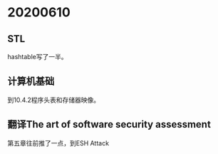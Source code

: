 # 20200610

## STL

hashtable写了一半。

## 计算机基础

到10.4.2程序头表和存储器映像。

## 翻译The art of software security assessment

第五章往前推了一点，到ESH Attack


